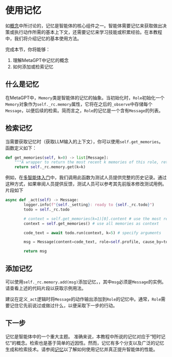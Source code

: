 # 使用记忆
如[概念](concepts)中所讨论的，记忆是智能体的核心组件之一。智能体需要记忆来获取做出决策或执行动作所需的基本上下文，还需要记忆来学习技能或积累经验。在本教程中，我们将介绍记忆的基本使用方法。

完成本节，你将能够：
1. 理解MetaGPT中记忆的概念
2. 如何添加或检索记忆

## 什么是记忆
在MetaGPT中，`Memory`类是智能体的记忆的抽象。当初始化时，`Role`初始化一个`Memory`对象作为`self._rc.memory`属性，它将在之后的`_observe`中存储每个`Message`，以便后续的检索。简而言之，`Role`的记忆是一个含有`Message`的列表。

## 检索记忆
当需要获取记忆时（获取LLM输入的上下文），你可以使用`self.get_memories`。函数定义如下：
```python
def get_memories(self, k=0) -> list[Message]:
    """A wrapper to return the most recent k memories of this role, return all when k=0"""
    return self._rc.memory.get(k=k)
```

例如，在[多智能体入门](multi_agent_101)中，我们调用此函数为测试人员提供完整的历史记录。通过这种方式，如果审阅人员提供反馈，测试人员可以参考其先前版本修改测试用例。片段如下

```python
async def _act(self) -> Message:
        logger.info(f"{self._setting}: ready to {self._rc.todo}")
        todo = self._rc.todo

        # context = self.get_memories(k=1)[0].content # use the most recent memory as context
        context = self.get_memories() # use all memories as context

        code_text = await todo.run(context, k=5) # specify arguments

        msg = Message(content=code_text, role=self.profile, cause_by=todo)

        return msg
```

## 添加记忆
可以使用```self._rc.memory.add(msg)```添加记忆，，其中`msg`必须是`Message`的实例。请查看上述的代码片段以获取示例用法。

建议在定义`_act`逻辑时将`Message`的动作输出添加到`Role`的记忆中。通常，`Role`需要记住它先前说过或做过什么，以便采取下一步的行动。

## 下一步
记忆是智能体中的一个重大主题。 准确来说，本教程中所说的记忆对应于“短时记忆”的概念。检索也是基于简单的近因性。然而，记忆有多个分支以及广泛的记忆生成和检索技术。请参阅[记忆](/guide/in_depth_guides/memories)以了解如何使用记忆并真正提升智能体的性能。
